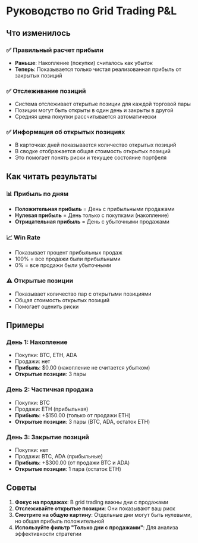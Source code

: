 # Руководство по Grid Trading P&L

## Что изменилось

### ✅ Правильный расчет прибыли
- **Раньше**: Накопление (покупки) считалось как убыток
- **Теперь**: Показывается только чистая реализованная прибыль от закрытых позиций

### ✅ Отслеживание позиций
- Система отслеживает открытые позиции для каждой торговой пары
- Позиции могут быть открыты в один день и закрыты в другой
- Средняя цена покупки рассчитывается автоматически

### ✅ Информация об открытых позициях
- В карточках дней показывается количество открытых позиций
- В сводке отображается общая стоимость открытых позиций
- Это помогает понять риски и текущее состояние портфеля

## Как читать результаты

### 📊 Прибыль по дням
- **Положительная прибыль** = День с прибыльными продажами
- **Нулевая прибыль** = День только с покупками (накопление)
- **Отрицательная прибыль** = День с убыточными продажами

### 📈 Win Rate
- Показывает процент прибыльных продаж
- 100% = все продажи были прибыльными
- 0% = все продажи были убыточными

### ⚠️ Открытые позиции
- Показывает количество пар с открытыми позициями
- Общая стоимость открытых позиций
- Помогает оценить риски

## Примеры

### День 1: Накопление
- Покупки: BTC, ETH, ADA
- Продажи: нет
- **Прибыль**: $0.00 (накопление не считается убытком)
- **Открытые позиции**: 3 пары

### День 2: Частичная продажа
- Покупки: BTC
- Продажи: ETH (прибыльная)
- **Прибыль**: +$150.00 (только от продажи ETH)
- **Открытые позиции**: 3 пары (BTC, ADA, остаток ETH)

### День 3: Закрытие позиций
- Покупки: нет
- Продажи: BTC, ADA (прибыльные)
- **Прибыль**: +$300.00 (от продажи BTC и ADA)
- **Открытые позиции**: 1 пара (остаток ETH)

## Советы

1. **Фокус на продажах**: В grid trading важны дни с продажами
2. **Отслеживайте открытые позиции**: Они показывают ваш риск
3. **Смотрите на общую картину**: Отдельные дни могут быть нулевыми, но общая прибыль положительной
4. **Используйте фильтр "Только дни с продажами"**: Для анализа эффективности стратегии